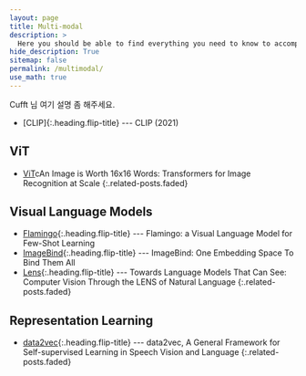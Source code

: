 ```yaml
---
layout: page
title: Multi-modal
description: >
  Here you should be able to find everything you need to know to accomplish the most common tasks when blogging with Hydejack.
hide_description: True
sitemap: false
permalink: /multimodal/
use_math: true
---
```


Cufft 님 여기 설명 좀 해주세요.

* [CLIP]{:.heading.flip-title} --- CLIP (2021)

## ViT
* [ViT]cAn Image is Worth 16x16 Words: Transformers for Image Recognition at Scale
{:.related-posts.faded}

## Visual Language Models
* [Flamingo]{:.heading.flip-title} --- Flamingo: a Visual Language Model for Few-Shot Learning
* [ImageBind]{:.heading.flip-title} --- ImageBind: One Embedding Space To Bind Them All
* [Lens]{:.heading.flip-title} --- Towards Language Models That Can See: Computer Vision Through the LENS of Natural Language
{:.related-posts.faded}

## Representation Learning
* [data2vec]{:.heading.flip-title} --- data2vec, A General Framework for Self-supervised Learning in Speech Vision and Language
{:.related-posts.faded}


[data2vec]: https://agency301.github.io/multi-modal/2023-07-29-data2vec,-A-General-Framework-for-Self-supervised-Learning-in-Speech-Vision-and-Language/
[Flamingo]: https://agency301.github.io/multi-modal/2023-07-28-Flamingo/  
[ImageBind]: https://agency301.github.io/multi-modal/2023-07-28-ImageBind/
[Lens]: https://agency301.github.io/multi-modal/2023-07-28-Lens/
[ViT]: https://agency301.github.io/multi-modal/2023-07-28-ViT/